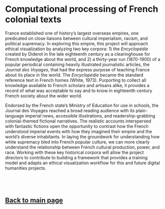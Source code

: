 # Computational processing of French colonial texts
France established one of history’s largest overseas empires, one predicated on close liaisons between cultural imperialism, racism, and political supremacy. In exploring this empire, this project will approach ethical visualization by analyzing two key corpora: 1) the *Encyclopédie* created by Diderot in the late eighteenth century as a clearinghouse for French knowledge about the world, and 2) a thirty-year run (1870-1900) of a popular periodical containing heavily illustrated journalistic articles, the *Journal des Voyages*, that had the express purpose of teaching France about its place in the world. The *Encyclopédie* became the standard reference text in French homes (White, 1973). Purporting to collect all knowledge available to French scholars and artisans alike, it provides a record of what was acceptable to say and to know in eighteenth century French society about the wider world.

Endorsed by the French state’s Ministry of Education for use in schools, the Journal des Voyages reached a broad reading audience with its plain-language imperial news, accessible illustrations, and readership-grabbing colonial-themed fictional narratives. The realistic accounts interspersed with fantastic fictions open the opportunity to contrast how the French understood imperial events with how they imagined their empire and the world’s diverse inhabitants. In laying the groundwork for understanding how white supremacy bled into French popular culture, we can more clearly understand the relationship between French cultural production, power, and race. Working with these key historical corpora will allow the project directors to contribute to building a framework that provides a training model and adapts an ethical visualization workflow for this and future digital humanities projects.


&nbsp;
------------------------------
[Back to main page](/empire/)
------------------------------
